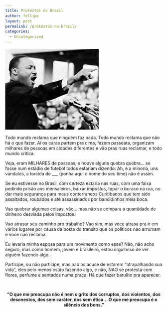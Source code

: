 ```yaml
---
title: Protestos no Brasil
author: fellipe
layout: post
permalink: /protestos-no-brasil/
categories:
  - Uncategorized
---
```

[<img class="size-medium wp-image-35 aligncenter" alt="martin-luther-king21" src="/img/posts/2013/06/martin-luther-king21-300x259.jpg" width="300" height="259" />][1]

Todo mundo reclama que ninguém faz nada. Todo mundo reclama que não há o que fazer. Aí os caras partem pra cima, fazem passeata, organizam milhares de pessoas em cidades diferentes e vão pras ruas reclamar, e todo mundo critica.

Veja, eram MILHARES de pessoas, e houve alguns quebra quebra&#8230; se fosse num estádio de futebol todos estariam dizendo: Ah, é a minoria, uns vandalos, a torcida do \___ (ponha aqui o nome do seu time) não é assim.

Se eu estivesse no Brasil, com certeza estaria nas ruas, com uma faixa pedindo prisão aos mensaleiros, baixar impostos, tapar o buraco na rua, ou dar mais segurança para meus conterraneos Curitibanos que tem sido assaltados, roubados e até assassinados por bandidinhos meia boca.

Vao quebrar algumas coisas, vão&#8230; mas não se compara a quantidade de dinheiro desviada pelos impostos.

Vao atrasar seu caminho pro trabalho? Vao sim, mas voce atrasa pra ir em vários lugares por causa da bosta do transito que os politicos nao arrumam e voce nao reclama.

Eu levaria minha esposa para um movimento como esse? Não, não acho seguro, mas como homem, jovem e brasileiro, estou orgulhoso de ver alguém fazendo algo.

Participe, ou não participe, mas nao os acuse de estarem &#8220;atrapalhando sua vida&#8221;, eles pelo menos estão fazendo algo, e não, NAO se protesta com flores, perfume e sentados numa praça. Há que fazer barulho pra aparecer.

&nbsp;

<p style="text-align: center;">
  <strong>&#8220;O que me preocupa não é nem o grito dos corruptos, dos violentos, dos desonestos, dos sem caráter, dos sem ética&#8230; O que me preocupa é o silêncio dos bons.&#8221;</strong>
</p>

 [1]: /img/posts/2013/06/martin-luther-king21.jpg